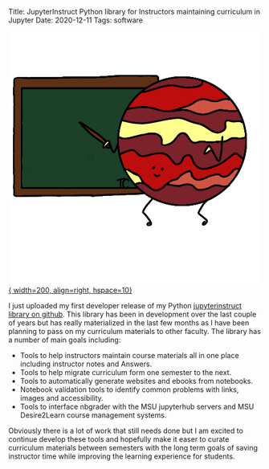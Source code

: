 Title: JupyterInstruct Python library for Instructors maintaining curriculum in Jupyter
Date: 2020-12-11
Tags: software

[![JupyterInstruct Logo with a cartoon Jupiter at a chalkboard](https://raw.githubusercontent.com/colbrydi/jupyterinstruct/master/docs/images/JupyterInstruct_icon.png){ width=200, align=right, hspace=10}](https://github.com/colbrydi/jupyterinstruct)

I just uploaded my first developer release of my Python [jupyterinstruct library on github](https://github.com/colbrydi/jupyterinstruct).  This library has been in development over the last couple of years but has really materialized in the last few months as I have been planning to pass on my curriculum materials to other faculty.  The library has a number of main goals including:

- Tools to help instructors maintain course materials all in one place including instructor notes and Answers. 
- Tools to help migrate curriculum form one semester to the next.
- Tools to automatically generate websites and ebooks from notebooks. 
- Notebook validation tools to identify common problems with links, images and accessibility.
- Tools to interface nbgrader with the MSU jupyterhub servers and MSU Desire2Learn course management systems. 

Obviously there is a lot of work that still needs done but I am excited to continue develop these tools and hopefully make it easer to curate curriculum materials between semesters with the long term goals of saving instructor time while improving the learning experience for students.

